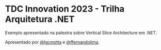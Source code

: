 # TDC Innovation 2023 - Trilha Arquitetura .NET

Exemplo apresentado na palestra sobre Vertical Slice Architecture em .NET.

Apresentado por [@lgcmotta](https://github.com/lgcmotta) e [@ffernandolima](https://github.com/ffernandolima).
